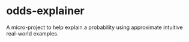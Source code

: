 # odds-explainer
A micro-project to help explain a probability using approximate intuitive real-world examples.
